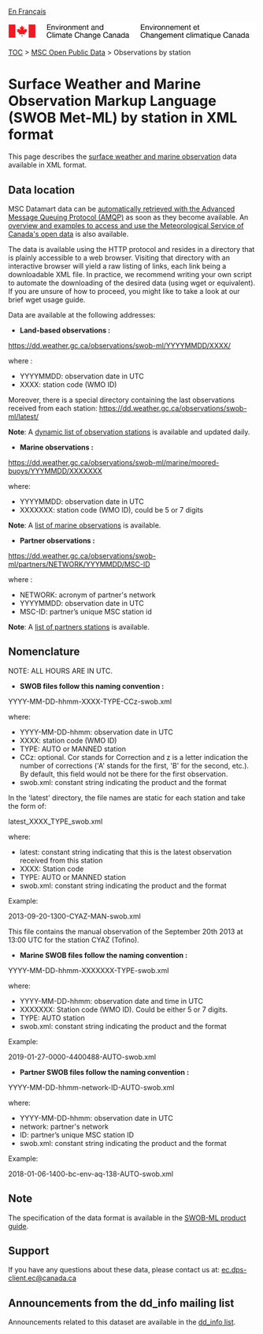 [En Français](readme_swob-datamart_fr.md)

![ECCC logo](../../img_eccc-logo.png)

[TOC](../../readme_en.md) > [MSC Open Public Data](../readme_en.md) > Observations by station

# Surface Weather and Marine Observation Markup Language (SWOB Met-ML) by station in XML format

This page describes the [surface weather and marine observation](readme_swob_en.md) data available in XML format.

## Data location

MSC Datamart data can be [automatically retrieved with the Advanced Message Queuing Protocol (AMQP)](.../../msc-datamart/amqp_en.md) as soon as they become available. An [overview and examples to access and use the Meteorological Service of Canada's open data](.../../usage/readme_en.md) is also available.

The data is available using the HTTP protocol and resides in a directory that is plainly accessible to a web browser. Visiting that directory with an interactive browser will yield a raw listing of links, each link being a downloadable XML file. In practice, we recommend writing your own script to automate the downloading of the desired data (using wget or equivalent). If you are unsure of how to proceed, you might like to take a look at our brief wget usage guide.

Data are available at the following addresses:

* __Land-based observations :__

https://dd.weather.gc.ca/observations/swob-ml/YYYYMMDD/XXXX/

where :

* YYYYMMDD: observation date in UTC 
* XXXX: station code (WMO ID)

Moreover, there is a special directory containing the last observations received from each station:
https://dd.weather.gc.ca/observations/swob-ml/latest/

__Note__: A [dynamic list of observation stations](https://dd.meteo.gc.ca/observations/doc/swob-xml_station_list.csv) is available and updated daily.

* __Marine observations :__

https://dd.weather.gc.ca/observations/swob-ml/marine/moored-buoys/YYYMMDD/XXXXXXX

where:

* YYYYMMDD: observation date in UTC
* XXXXXXX: station code (WMO ID), could be 5 or 7 digits

__Note__: A [list of marine observations](http://collaboration.cmc.ec.gc.ca/cmc/cmos/public_doc/msc-data/obs_station/swob-xml_marine_station_list.geojson) is available.

* __Partner observations :__
  
https://dd.weather.gc.ca/observations/swob-ml/partners/NETWORK/YYYMMDD/MSC-ID

where :

* NETWORK: acronym of partner's network
* YYYYMMDD: observation date in UTC
* MSC-ID: partner’s unique MSC station id 

__Note__: A [list of partners stations](http://collaboration.cmc.ec.gc.ca/cmc/cmos/public_doc/msc-data/obs_station/swob-xml_partner_station_list.geojson) is available.

## Nomenclature 

NOTE: ALL HOURS ARE IN UTC.

* __SWOB files follow this naming convention :__

YYYY-MM-DD-hhmm-XXXX-TYPE-CCz-swob.xml

where:

* YYYY-MM-DD-hhmm: observation date in UTC
* XXXX: station code (WMO ID)
* TYPE: AUTO or MANNED station
* CCz: optional. Cor stands for Correction and z is a letter indication the number of corrections ('A' stands for the first, 'B' for the second, etc.). By default, this field would not be there for the first observation.
* swob.xml: constant string indicating the product and the format

In the 'latest' directory, the file names are static for each station and take the form of:

latest_XXXX_TYPE_swob.xml

where:

* latest: constant string indicating that this is the latest observation received from this station
* XXXX: Station code
* TYPE: AUTO or MANNED station
* swob.xml: constant string indicating the product and the format

Example:

2013-09-20-1300-CYAZ-MAN-swob.xml 

This file contains the manual observation of the September 20th 2013 at 13:00 UTC for the station CYAZ (Tofino).

* __Marine SWOB files follow the naming convention :__

YYYY-MM-DD-hhmm-XXXXXXX-TYPE-swob.xml

where:

* YYYY-MM-DD-hhmm: observation date and time in UTC
* XXXXXXX: Station code (WMO ID). Could be either 5 or 7 digits.
* TYPE: AUTO station
* swob.xml: constant string indicating the product and the format

Example:

2019-01-27-0000-4400488-AUTO-swob.xml

* __Partner SWOB files follow the naming convention :__
  
YYYY-MM-DD-hhmm-network-ID-AUTO-swob.xml

where:

* YYYY-MM-DD-hhmm: observation date in UTC
* network: partner's network
* ID: partner’s unique MSC station ID
* swob.xml: constant string indicating the product and the format 
  
Example:

2018-01-06-1400-bc-env-aq-138-AUTO-swob.xml

## Note

The specification of the data format is available in the [SWOB-ML product guide](http://collaboration.cmc.ec.gc.ca/cmc/cmos/public_doc/msc-data/obs_station/SWOB-ML_Product_User_Guide_v8.2_e.pdf).

## Support

If you have any questions about these data, please contact us at: ec.dps-client.ec@canada.ca

## Announcements from the dd_info mailing list 

Announcements related to this dataset are available in the [dd_info list](https://lists.ec.gc.ca/cgi-bin/mailman/listinfo/dd_info).

